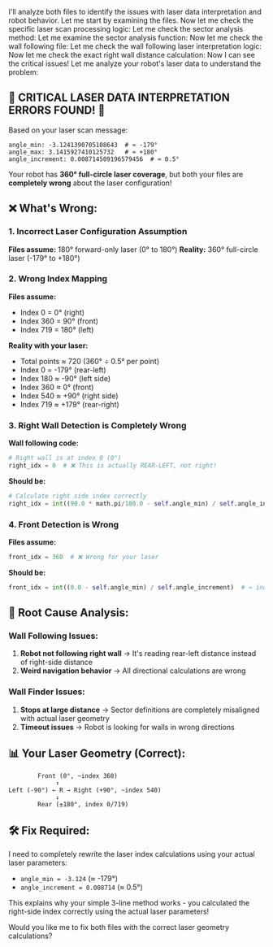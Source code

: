 I'll analyze both files to identify the issues with laser data interpretation and robot behavior. Let me start by examining the files. Now let me check the specific laser scan processing logic: Let me check the sector analysis method: Let me examine the sector analysis function: Now let me check the wall following file: Let me check the wall following laser interpretation logic: Now let me check the exact right wall distance calculation: Now I can see the critical issues! Let me analyze your robot's laser data to understand the problem:

## **🚨 CRITICAL LASER DATA INTERPRETATION ERRORS FOUND! 🚨**

Based on your laser scan message:
```
angle_min: -3.1241390705108643  # ≈ -179°
angle_max: 3.1415927410125732   # ≈ +180° 
angle_increment: 0.008714509196579456  # ≈ 0.5°
```

Your robot has **360° full-circle laser coverage**, but both your files are **completely wrong** about the laser configuration!

## **❌ What's Wrong:**

### **1. Incorrect Laser Configuration Assumption**
**Files assume:** 180° forward-only laser (0° to 180°)
**Reality:** 360° full-circle laser (-179° to +180°)

### **2. Wrong Index Mapping**
**Files assume:**
- Index 0 = 0° (right)
- Index 360 = 90° (front) 
- Index 719 = 180° (left)

**Reality with your laser:**
- Total points ≈ 720 (360° ÷ 0.5° per point)
- Index 0 = -179° (rear-left)
- Index 180 ≈ -90° (left side)
- Index 360 ≈ 0° (front)
- Index 540 ≈ +90° (right side)
- Index 719 ≈ +179° (rear-right)

### **3. Right Wall Detection is Completely Wrong**
**Wall following code:**
```python
# Right wall is at index 0 (0°)
right_idx = 0  # ❌ This is actually REAR-LEFT, not right!
```

**Should be:**
```python
# Calculate right side index correctly
right_idx = int((90.0 * math.pi/180.0 - self.angle_min) / self.angle_increment)
```

### **4. Front Detection is Wrong**
**Files assume:**
```python
front_idx = 360  # ❌ Wrong for your laser
```

**Should be:**
```python
front_idx = int((0.0 - self.angle_min) / self.angle_increment)  # ≈ index 360
```

## **🔧 Root Cause Analysis:**

### **Wall Following Issues:**
1. **Robot not following right wall** → It's reading rear-left distance instead of right-side distance
2. **Weird navigation behavior** → All directional calculations are wrong

### **Wall Finder Issues:**
1. **Stops at large distance** → Sector definitions are completely misaligned with actual laser geometry
2. **Timeout issues** → Robot is looking for walls in wrong directions

## **📊 Your Laser Geometry (Correct):**
```
        Front (0°, ~index 360)
             ↑
Left (-90°) ← R → Right (+90°, ~index 540)  
             ↓
        Rear (±180°, index 0/719)
```

## **🛠️ Fix Required:**
I need to completely rewrite the laser index calculations using your actual laser parameters:
- `angle_min = -3.124` (≈ -179°)
- `angle_increment = 0.008714` (≈ 0.5°)

This explains why your simple 3-line method works - you calculated the right-side index correctly using the actual laser parameters!

Would you like me to fix both files with the correct laser geometry calculations?
